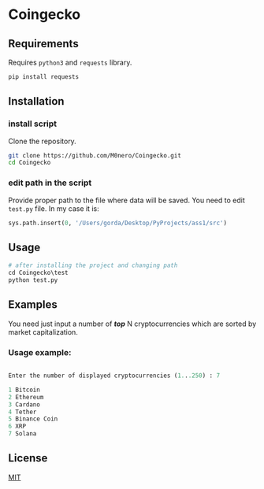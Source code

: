 # Coingecko

## Requirements

Requires `python3` and `requests` library.

```sh
pip install requests
```
## Installation

### install script

Clone the repository. 

```bash
git clone https://github.com/M0nero/Coingecko.git
cd Coingecko
```

### edit path in the script

Provide proper path to the file where data will be saved. You need to edit `test.py` file. In my case it is:

```python
sys.path.insert(0, '/Users/gorda/Desktop/PyProjects/ass1/src')
```


## Usage

```python
# after installing the project and changing path
cd Coingecko\test
python test.py
```

## Examples

You need just input a number of **_top_** N cryptocurrencies which are sorted by market capitalization.

### Usage example:

```python

Enter the number of displayed cryptocurrencies (1...250) : 7

1 Bitcoin     
2 Ethereum    
3 Cardano     
4 Tether      
5 Binance Coin
6 XRP
7 Solana

```

## License

[MIT](https://choosealicense.com/licenses/mit/)
